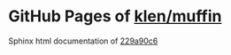 GitHub Pages of [klen/muffin](https://github.com/klen/muffin.git)
===
Sphinx html documentation of [229a90c6](https://github.com/klen/muffin/tree/229a90c6f279fa8643654359242ba329695e6b28)
